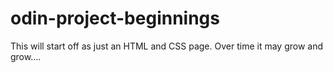 # odin-project-beginnings
This will start off as just an HTML and CSS page. Over time it may grow and grow.... 
